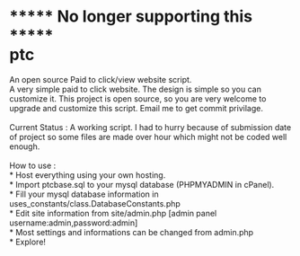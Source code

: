 ***** No longer supporting this *****
<br>
ptc
===

An open source Paid to click/view website script.
<br>
  A very simple paid to click website. The design is simple so you can customize it. This project is open source, so you are very welcome to upgrade and customize this script. Email me to get commit privilage.<br>
  <br>
  Current Status : A working script. I had to hurry because of submission date of project so some files are made over hour which might not be coded well enough.<br>
<br>
  How to use :<br>
    * Host everything using your own hosting.<br>
    * Import ptcbase.sql to your mysql database (PHPMYADMIN in cPanel).<br>
    * Fill your mysql database information in uses_constants/class.DatabaseConstants.php<br>
    * Edit site information from site/admin.php [admin panel username:admin,password:admin]<br>
    * Most settings and informations can be changed from admin.php<br>
    * Explore!<br>
  <br>


